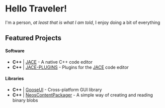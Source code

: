 # Hello Traveler!
I'm a person, *at least that is what I am told*, I enjoy doing a bit of everything

## Featured Projects
#### Software
- **C++** | [JACE](https://github.com/Hedge239/JustAnotherCodeEditor) - A native C++ code editor
- **C++** | [JACE-PLUGINS](https://github.com/Hedge239/JACEplugins) - Plugins for the [JACE](https://github.com/Hedge239/JustAnotherCodeEditor) code editor
#### Libraries
- **C++** | [GooseUI](https://github.com/Hedge239/GooseUI) - Cross-platform GUI library
- **C++** | [NeosContentPackager](https://github.com/Hedge239/NeosContentPackager) - A simple way of creating and reading binary blobs
